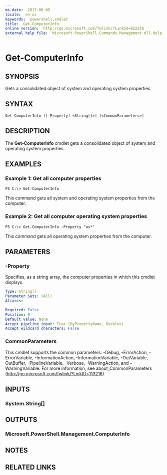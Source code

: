 ```yaml
---
ms.date:  2017-06-09
locale:  en-us
keywords:  powershell,cmdlet
title:  Get-ComputerInfo
online version:  http://go.microsoft.com/fwlink/?LinkId=822226
external help file:  Microsoft.PowerShell.Commands.Management.dll-Help.xml
---
```


# Get-ComputerInfo

## SYNOPSIS
Gets a consolidated object of system and operating system properties.

## SYNTAX

```
Get-ComputerInfo [[-Property] <String[]>] [<CommonParameters>]
```

## DESCRIPTION
The **Get-ComputerInfo** cmdlet gets a consolidated object of system and operating system properties.

## EXAMPLES

### Example 1: Get all computer properties
```
PS C:\> Get-ComputerInfo
```

This command gets all system and operating system properties from the computer.

### Example 2: Get all computer operating system properties
```
PS C:\> Get-ComputerInfo -Property "os*"
```

This command gets all operating system properties from the computer.

## PARAMETERS

### -Property
Specifies, as a string array, the computer properties in which this cmdlet displays.

```yaml
Type: String[]
Parameter Sets: (All)
Aliases: 

Required: False
Position: 0
Default value: None
Accept pipeline input: True (ByPropertyName, ByValue)
Accept wildcard characters: False
```

### CommonParameters
This cmdlet supports the common parameters: -Debug, -ErrorAction, -ErrorVariable, -InformationAction, -InformationVariable, -OutVariable, -OutBuffer, -PipelineVariable, -Verbose, -WarningAction, and -WarningVariable. For more information, see about_CommonParameters (http://go.microsoft.com/fwlink/?LinkID=113216).

## INPUTS

### System.String[]

## OUTPUTS

### Microsoft.PowerShell.Management.ComputerInfo

## NOTES

## RELATED LINKS

